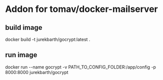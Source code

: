 # Addon for tomav/docker-mailserver

## build image

docker build -t jurekbarth/gocrypt:latest .

## run image

docker run --name gocrypt -v PATH_TO_CONFIG_FOLDER:/app/config -p 8000:8000 jurekbarth/gocrypt

